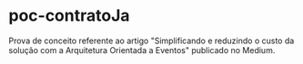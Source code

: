 # poc-contratoJa
Prova de conceito referente ao artigo "Simplificando e reduzindo o custo da solução com a Arquitetura Orientada a Eventos" publicado no Medium.
